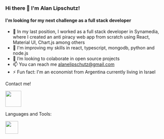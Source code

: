 ### Hi there 👋 I'm Alan Lipschutz!

#### I'm looking for my next challenge as a full stack developer

- 🔭 In my last position, I worked as a full stack developer in Synamedia, where I created an anti piracy web app from scratch using React, Material UI, Chart.js among others
- 🌱 I'm improving my skills in react, typescript, mongodb, python and node.js
- 👯 I’m looking to colaborate in open source projects
- 📫 You can reach me alanelipschutz@gmail.com
- ⚡ Fun fact: I'm an economist from Argentina currently living in Israel

Contact me!

<a target="_blank" href="https://www.linkedin.com/in/alanlipschutz/">
<img src="https://user-images.githubusercontent.com/80393050/229474525-9f7f80fd-7b8f-46b3-b283-5c4af9812e4c.png" width="50" height="50"/>
</a>

Languages and Tools:

<img src="https://user-images.githubusercontent.com/80393050/229476010-e0583c27-8a82-42d5-ad1c-986e305156c1.png" width="40" height="40" />
